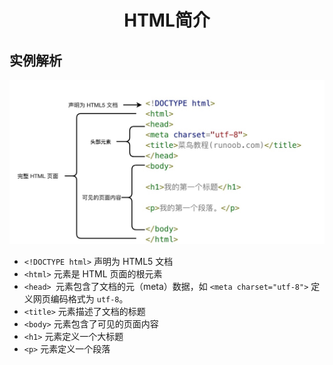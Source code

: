 # <center> HTML简介
## 实例解析
<img src="/HTML/IMG/html.jpg">


- `<!DOCTYPE html>` 声明为 HTML5 文档
- `<html>` 元素是 HTML 页面的根元素
- `<head> `元素包含了文档的元（meta）数据，如 `<meta charset="utf-8">` 定义网页编码格式为 `utf-8`。
- `<title>` 元素描述了文档的标题
- `<body>` 元素包含了可见的页面内容
- `<h1>` 元素定义一个大标题
- `<p>` 元素定义一个段落